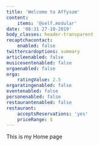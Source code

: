 ```yaml
---
title: 'Welcome to Affysom'
content:
    items: '@self.modular'
date: '08:31 27-10-2019'
body_classes: header-transparent
recaptchacontact:
    enabled: false
twittercardoptions: summary
articleenabled: false
musiceventenabled: false
orgaenabled: false
orga:
    ratingValue: 2.5
orgaratingenabled: false
eventenabled: false
personenabled: false
restaurantenabled: false
restaurant:
    acceptsReservations: 'yes'
    priceRange: $
---
```


This is my Home page